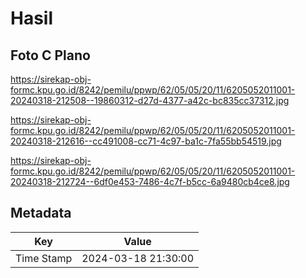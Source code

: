 # Hasil

## Foto C Plano

https://sirekap-obj-formc.kpu.go.id/8242/pemilu/ppwp/62/05/05/20/11/6205052011001-20240318-212508--19860312-d27d-4377-a42c-bc835cc37312.jpg

https://sirekap-obj-formc.kpu.go.id/8242/pemilu/ppwp/62/05/05/20/11/6205052011001-20240318-212616--cc491008-cc71-4c97-ba1c-7fa55bb54519.jpg

https://sirekap-obj-formc.kpu.go.id/8242/pemilu/ppwp/62/05/05/20/11/6205052011001-20240318-212724--6df0e453-7486-4c7f-b5cc-6a9480cb4ce8.jpg


## Metadata

| Key        | Value               |
| ---------- | ------------------- |
| Time Stamp | 2024-03-18 21:30:00 |



